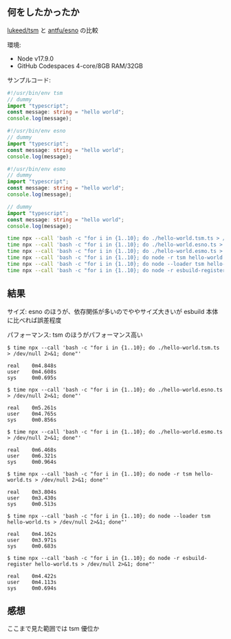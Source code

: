 ## 何をしたかったか

[lukeed/tsm](https://github.com/lukeed/tsm) と [antfu/esno](https://github.com/antfu/esno) の比較

環境:

- Node v17.9.0
- GitHub Codespaces 4-core/8GB RAM/32GB

サンプルコード:

```ts
#!/usr/bin/env tsm
// dummy
import "typescript";
const message: string = "hello world";
console.log(message);
```

```ts
#!/usr/bin/env esno
// dummy
import "typescript";
const message: string = "hello world";
console.log(message);
```

```ts
#!/usr/bin/env esmo
// dummy
import "typescript";
const message: string = "hello world";
console.log(message);
```

```ts
// dummy
import "typescript";
const message: string = "hello world";
console.log(message);
```

```sh
time npx --call 'bash -c "for i in {1..10}; do ./hello-world.tsm.ts > /dev/null 2>&1; done"'
time npx --call 'bash -c "for i in {1..10}; do ./hello-world.esno.ts > /dev/null 2>&1; done"'
time npx --call 'bash -c "for i in {1..10}; do ./hello-world.esmo.ts > /dev/null 2>&1; done"'
time npx --call 'bash -c "for i in {1..10}; do node -r tsm hello-world.ts > /dev/null 2>&1; done"'
time npx --call 'bash -c "for i in {1..10}; do node --loader tsm hello-world.ts > /dev/null 2>&1; done"'
time npx --call 'bash -c "for i in {1..10}; do node -r esbuild-register hello-world.ts > /dev/null 2>&1; done"'
```

## 結果

サイズ: esno のほうが、依存関係が多いのでややサイズ大きいが esbuild 本体に比べれば誤差程度

パフォーマンス: tsm のほうがパフォーマンス高い

```console
$ time npx --call 'bash -c "for i in {1..10}; do ./hello-world.tsm.ts > /dev/null 2>&1; done"'

real    0m4.848s
user    0m4.608s
sys     0m0.695s

$ time npx --call 'bash -c "for i in {1..10}; do ./hello-world.esno.ts > /dev/null 2>&1; done"'

real    0m5.261s
user    0m4.765s
sys     0m0.856s

$ time npx --call 'bash -c "for i in {1..10}; do ./hello-world.esmo.ts > /dev/null 2>&1; done"'

real    0m6.468s
user    0m6.321s
sys     0m0.964s

$ time npx --call 'bash -c "for i in {1..10}; do node -r tsm hello-world.ts > /dev/null 2>&1; done"'

real    0m3.804s
user    0m3.430s
sys     0m0.513s

$ time npx --call 'bash -c "for i in {1..10}; do node --loader tsm hello-world.ts > /dev/null 2>&1; done"'

real    0m4.162s
user    0m3.971s
sys     0m0.683s

$ time npx --call 'bash -c "for i in {1..10}; do node -r esbuild-register hello-world.ts > /dev/null 2>&1; done"'

real    0m4.422s
user    0m4.113s
sys     0m0.694s
```

## 感想

ここまで見た範囲では tsm 優位か

